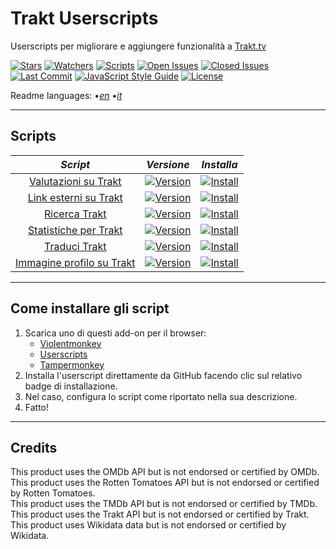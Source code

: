 # Trakt Userscripts

Userscripts per migliorare e aggiungere funzionalità a [Trakt.tv][trakt-link]

[![Stars][stars-badge]][stars-link]
[![Watchers][watchers-badge]][watchers-link]
[![Scripts][userscripts-badge]][userscripts-link]
[![Open Issues][open-issues-badge]][open-issues-link]
[![Closed Issues][closed-issues-badge]][closed-issues-link]
[![Last Commit][last-commit-badge]][last-commit-link]
[![JavaScript Style Guide][style-guide-badge]][style-guide-link]
[![License][license-badge]][license-link]

Readme languages:
•[_en_][readme-en]
•[_it_][readme-it]

---

## Scripts

|                         _Script_                         |                         _Versione_                          |                          _Installa_                           |
| :------------------------------------------------------: | :---------------------------------------------------------: | :-----------------------------------------------------------: |
|      [Valutazioni su Trakt][ratings-on-trakt-link]       |    [![Version][ratings-on-trakt-version]][scripts-link]     |    [![Install][install-badge]][ratings-on-trakt-download]     |
|  [Link esterni su Trakt][external-links-on-trakt-link]   | [![Version][external-links-on-trakt-version]][scripts-link] | [![Install][install-badge]][external-links-on-trakt-download] |
|            [Ricerca Trakt][trakt-search-link]            |      [![Version][trakt-search-version]][scripts-link]       |      [![Install][install-badge]][trakt-search-download]       |
|      [Statistiche per Trakt][stats-for-trakt-link]       |     [![Version][stats-for-trakt-version]][scripts-link]     |     [![Install][install-badge]][stats-for-trakt-download]     |
|          [Traduci Trakt][translate-trakt-link]           |     [![Version][translate-trakt-version]][scripts-link]     |     [![Install][install-badge]][translate-trakt-download]     |
| [Immagine profilo su Trakt][profile-image-on-trakt-link] | [![Version][profile-image-on-trakt-version]][scripts-link]  | [![Install][install-badge]][profile-image-on-trakt-download]  |

---

## Come installare gli script

1. Scarica uno di questi add-on per il browser:
    * [Violentmonkey][violentmonkey-link]
    * [Userscripts][userscripts-link]
    * [Tampermonkey][tampermonkey-link]
2. Installa l'userscript direttamente da GitHub facendo clic sul relativo badge di installazione.
3. Nel caso, configura lo script come riportato nella sua descrizione.
4. Fatto!

---

## Credits

This product uses the OMDb API but is not endorsed or certified by OMDb.  
This product uses the Rotten Tomatoes API but is not endorsed or certified by Rotten Tomatoes.  
This product uses the TMDb API but is not endorsed or certified by TMDb.  
This product uses the Trakt API but is not endorsed or certified by Trakt.  
This product uses Wikidata data but is not endorsed or certified by Wikidata.  

[trakt-link]: https://trakt.tv/

[stars-badge]: https://flat.badgen.net/github/stars/iFelix18/Trakt-Userscripts
[stars-link]: https://github.com/iFelix18/Trakt-Userscripts/stargazers
[watchers-badge]: https://flat.badgen.net/github/watchers/iFelix18/Trakt-Userscripts
[watchers-link]: https://github.com/iFelix18/Trakt-Userscripts/watchers
[userscripts-badge]: https://flat.badgen.net/badge/scripts/6/orange
[userscripts-link]: https://github.com/iFelix18/Trakt-Userscripts/tree/master/userscripts
[open-issues-badge]: https://flat.badgen.net/github/open-issues/iFelix18/Trakt-Userscripts
[open-issues-link]: https://github.com/iFelix18/Trakt-Userscripts/issues
[closed-issues-badge]: https://flat.badgen.net/github/closed-issues/iFelix18/Trakt-Userscripts
[closed-issues-link]: https://github.com/iFelix18/Trakt-Userscripts/issues?q=is%3Aissue+is%3Aclosed
[last-commit-badge]: https://flat.badgen.net/github/last-commit/iFelix18/Trakt-Userscripts
[last-commit-link]: https://github.com/iFelix18/Trakt-Userscripts/commits/master
[style-guide-badge]: https://flat.badgen.net/badge/code%20style/standard/44CC11
[style-guide-link]: https://standardjs.com
[license-badge]: https://flat.badgen.net/github/license/iFelix18/Trakt-Userscripts
[license-link]: https://github.com/iFelix18/Trakt-Userscripts/blob/master/LICENSE.md

[readme-en]: /README.md "English"
[readme-it]: /README.it.md "Italiano"

[scripts-link]: #scripts

[install-badge]: https://flat.badgen.net/badge/install%20directly%20from/jsDelivr/blue "Clicca qui!"

[ratings-on-trakt-link]: /userscripts/docs/ratings-on-trakt.it.md "Più info"
[ratings-on-trakt-version]: https://flat.badgen.net/runkit/iFelix18/version/Trakt-Userscripts/ratings-on-trakt
[ratings-on-trakt-download]: https://cdn.jsdelivr.net/gh/iFelix18/Trakt-Userscripts@master/userscripts/ratings-on-trakt.user.js "Clicca qui!"

[external-links-on-trakt-link]: /userscripts/docs/external-links-on-trakt.md "Più info"
[external-links-on-trakt-version]: https://flat.badgen.net/runkit/iFelix18/version/Trakt-Userscripts/external-links-on-trakt
[external-links-on-trakt-download]: https://cdn.jsdelivr.net/gh/iFelix18/Trakt-Userscripts@master/userscripts/external-links-on-trakt.user.js "Clicca qui!"

[trakt-search-link]: /userscripts/docs/trakt-search.it.md "Più info"
[trakt-search-version]: https://flat.badgen.net/runkit/iFelix18/version/Trakt-Userscripts/trakt-search
[trakt-search-download]: https://cdn.jsdelivr.net/gh/iFelix18/Trakt-Userscripts@master/userscripts/trakt-search.user.js "Clicca qui!"

[stats-for-trakt-link]: /userscripts/docs/stats-for-trakt.it.md "Più info"
[stats-for-trakt-version]: https://flat.badgen.net/runkit/iFelix18/version/Trakt-Userscripts/stats-for-trakt
[stats-for-trakt-download]: https://cdn.jsdelivr.net/gh/iFelix18/Trakt-Userscripts@master/userscripts/stats-for-trakt.user.js "Clicca qui!"

[translate-trakt-link]: /userscripts/docs/translate-trakt.it.md "Più info"
[translate-trakt-version]: https://flat.badgen.net/runkit/iFelix18/version/Trakt-Userscripts/translate-trakt
[translate-trakt-download]: https://cdn.jsdelivr.net/gh/iFelix18/Trakt-Userscripts@master/userscripts/translate-trakt.user.js "Clicca qui!"

[profile-image-on-trakt-link]: /userscripts/docs/profile-image-on-trakt.it.md "Più info"
[profile-image-on-trakt-version]: https://flat.badgen.net/runkit/iFelix18/version/Trakt-Userscripts/profile-image-on-trakt
[profile-image-on-trakt-download]: https://cdn.jsdelivr.net/gh/iFelix18/Trakt-Userscripts@master/userscripts/profile-image-on-trakt.user.js "Clicca qui!"

[violentmonkey-link]: https://violentmonkey.github.io/
[userscripts-link]: https://github.com/quoid/userscripts/#userscripts-safari
[tampermonkey-link]: https://www.tampermonkey.net/
